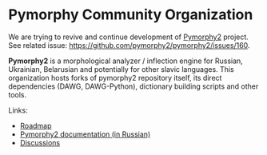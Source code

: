 # Pymorphy Community Organization

We are trying to revive and continue development of [Pymorphy2](https://github.com/pymorphy2/pymorphy2) project. See related issue: https://github.com/pymorphy2/pymorphy2/issues/160.

**Pymorphy2** is a morphological analyzer / inflection engine for Russian, Ukrainian, Belarusian and potentially for other slavic languages. This organization hosts forks of pymorphy2 repository itself, its direct dependencies (DAWG, DAWG-Python), dictionary building scripts and other tools.

Links:

- [Roadmap](https://github.com/orgs/pymorphy2-fork/discussions/1)
- [Pymorphy2 documentation (in Russian)](https://pymorphy2.readthedocs.io/en/stable/)
- [Discussions](https://github.com/orgs/pymorphy2-fork/discussions)
